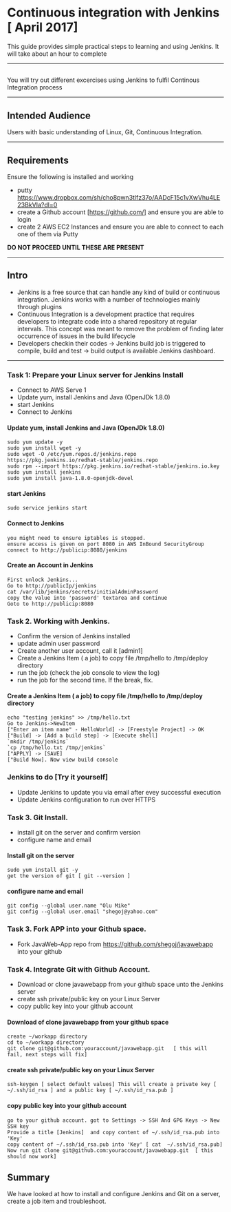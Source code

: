 #  Continuous integration with Jenkins [ April 2017]

This guide provides simple practical steps to learning and using Jenkins. It will take about an hour to complete

---

## 

You will try out different excercises using Jenkins to fulfil Continous Integration process

---

## Intended Audience

Users with basic understanding of Linux, Git, Continuous Integration.

---

## Requirements

Ensure the following is installed and working

- putty https://www.dropbox.com/sh/cho8pwn3tlfz37o/AADcF15c1vXwVhu4LE23BkVIa?dl=0 
- create a Github account [https://github.com/] and ensure you are able to login
- create 2 AWS EC2 Instances and ensure you are able to connect to each one of them via Putty

**DO NOT PROCEED UNTIL THESE ARE PRESENT**

---

## Intro

- Jenkins is a free source that can handle any kind of build or continuous integration. Jenkins works with a number of technologies mainly through plugins
- Continuous Integration is a development practice that requires developers to integrate code into a shared repository at regular intervals. This concept was meant to remove the problem of finding later occurrence of issues in the build lifecycle
- Developers checkin their codes -> Jenkins build job is triggered to compile, build and test -> build output is available Jenkins dashboard.


---

###  Task 1: Prepare your Linux server for Jenkins Install

- Connect to AWS Serve 1
- Update yum, install Jenkins and Java (OpenJDk 1.8.0)
- start Jenkins 
- Connect to Jenkins 

#### Update yum, install Jenkins and Java (OpenJDk 1.8.0)

    sudo yum update -y
    sudo yum install wget -y
    sudo wget -O /etc/yum.repos.d/jenkins.repo https://pkg.jenkins.io/redhat-stable/jenkins.repo
    sudo rpm --import https://pkg.jenkins.io/redhat-stable/jenkins.io.key
    sudo yum install jenkins
    sudo yum install java-1.8.0-openjdk-devel


#### start Jenkins

    sudo service jenkins start


#### Connect to Jenkins  

    you might need to ensure iptables is stopped.
    ensure access is given on port 8080 in AWS InBound SecurityGroup
    connect to http://publicip:8080/jenkins


#### Create an Account in Jenkins

    First unlock Jenkins...
    Go to http://publicIp/jenkins
    cat /var/lib/jenkins/secrets/initialAdminPassword
    copy the value into 'password' textarea and continue
    Goto to http://publicip:8080



### Task 2. Working with Jenkins.

- Confirm the version of Jenkins installed
- update admin user password
- Create another user account, call it [admin1]
- Create a Jenkins Item ( a job) to copy file /tmp/hello to /tmp/deploy directory
- run the job (check the job console to view the log)
- run the job for the second time. If the break, fix.


#### Create a Jenkins Item ( a job) to copy file /tmp/hello to /tmp/deploy directory

    echo "testing jenkins" >> /tmp/hello.txt
    Go to Jenkins->NewItem 
    ["Enter an item name" - HelloWorld] -> [Freestyle Project] -> OK
    ["Build] -> [Add a build step] -> [Execute shell] 
    `mkdir /tmp/jenkins`
    `cp /tmp/hello.txt /tmp/jenkins`
    ["APPLY] -> [SAVE]
    ["Build Now]. Now view build console 


### Jenkins to do [Try it  yourself]
- Update Jenkins to update you via email after evey successful execution 
- Update Jenkins configuration to run over HTTPS




### Task 3. Git Install.

- install git on the server and confirm version
- configure name and email

#### Install git on the server

    sudo yum install git -y
    get the version of git [ git --version ]

#### configure name and email

    git config --global user.name "Olu Mike"
    git config --global user.email "shegoj@yahoo.com"

### Task 3. Fork APP into your Github space.

- Fork JavaWeb-App repo from https://github.com/shegoj/javawebapp  into your github



### Task 4. Integrate Git with Github Account.

- Download or clone javawebapp from your github space unto the Jenkins server
- create ssh private/public key on your Linux Server
- copy public key into your github account 

#### Download of clone javawebapp from your github space

    create ~/workapp directory
    cd to ~/workapp directory
    git clone git@github.com:youraccount/javawebapp.git   [ this will fail, next steps will fix]

#### create ssh private/public key on your Linux Server

    ssh-keygen [ select default values] This will create a private key [ ~/.ssh/id_rsa ] and a public key [ ~/.ssh/id_rsa.pub ]

#### copy public key into your github account 

    go to your github account. got to Settings -> SSH And GPG Keys -> New SSH key
    Provide a title [Jenkins]  and copy content of ~/.ssh/id_rsa.pub into 'Key'
    copy content of ~/.ssh/id_rsa.pub into 'Key' [ cat  ~/.ssh/id_rsa.pub]
    Now run git clone git@github.com:youraccount/javawebapp.git  [ this should now work]




## Summary

We have looked at how to install and configure Jenkins and Git on a server, create a job item and troubleshoot.
